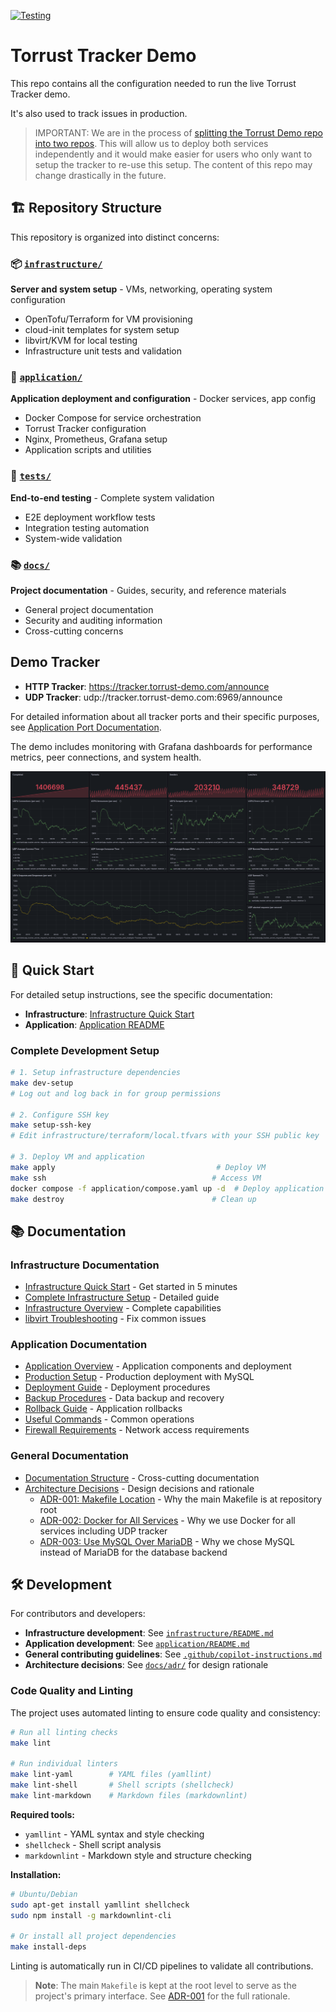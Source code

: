 [![Testing](https://github.com/torrust/torrust-tracker-demo/actions/workflows/testing.yml/badge.svg)](https://github.com/torrust/torrust-tracker-demo/actions/workflows/testing.yml)

# Torrust Tracker Demo

This repo contains all the configuration needed to run the live Torrust Tracker demo.

It's also used to track issues in production.

> IMPORTANT: We are in the process of [splitting the Torrust Demo repo into
> two repos](https://github.com/torrust/torrust-demo/issues/79). This will
> allow us to deploy both services independently and it would make easier for
> users who only want to setup the tracker to re-use this setup. The content
> of this repo may change drastically in the future.

## 🏗️ Repository Structure

This repository is organized into distinct concerns:

### 📦 [`infrastructure/`](infrastructure/)

**Server and system setup** - VMs, networking, operating system configuration

- OpenTofu/Terraform for VM provisioning
- cloud-init templates for system setup
- libvirt/KVM for local testing
- Infrastructure unit tests and validation

### 🚀 [`application/`](application/)

**Application deployment and configuration** - Docker services, app config

- Docker Compose for service orchestration
- Torrust Tracker configuration
- Nginx, Prometheus, Grafana setup
- Application scripts and utilities

### 🧪 [`tests/`](tests/)

**End-to-end testing** - Complete system validation

- E2E deployment workflow tests
- Integration testing automation
- System-wide validation

### 📚 [`docs/`](docs/)

**Project documentation** - Guides, security, and reference materials

- General project documentation
- Security and auditing information
- Cross-cutting concerns

## Demo Tracker

- **HTTP Tracker**: <https://tracker.torrust-demo.com/announce>
- **UDP Tracker**: udp://tracker.torrust-demo.com:6969/announce

For detailed information about all tracker ports and their specific purposes,
see [Application Port Documentation](application/docs/firewall-requirements.md#torrust-tracker-ports).

The demo includes monitoring with Grafana dashboards for performance metrics,
peer connections, and system health.

![Grafana Dashboard](application/docs/media/torrust-tracker-grafana-dashboard.png)

## 🚀 Quick Start

For detailed setup instructions, see the specific documentation:

- **Infrastructure**: [Infrastructure Quick Start](infrastructure/docs/quick-start.md)
- **Application**: [Application README](application/README.md)

### Complete Development Setup

```bash
# 1. Setup infrastructure dependencies
make dev-setup
# Log out and log back in for group permissions

# 2. Configure SSH key
make setup-ssh-key
# Edit infrastructure/terraform/local.tfvars with your SSH public key

# 3. Deploy VM and application
make apply                                    # Deploy VM
make ssh                                     # Access VM
docker compose -f application/compose.yaml up -d  # Deploy application
make destroy                                 # Clean up
```

## 📚 Documentation

### Infrastructure Documentation

- [Infrastructure Quick Start](infrastructure/docs/quick-start.md) - Get started
  in 5 minutes
- [Complete Infrastructure Setup](infrastructure/docs/local-testing-setup.md) -
  Detailed guide
- [Infrastructure Overview](infrastructure/docs/infrastructure-overview.md) -
  Complete capabilities
- [libvirt Troubleshooting](infrastructure/docs/third-party/libvirt-setup.md) -
  Fix common issues

### Application Documentation

- [Application Overview](application/README.md) - Application components and
  deployment
- [Production Setup](application/docs/production-setup.md) - Production
  deployment with MySQL
- [Deployment Guide](application/docs/deployment.md) - Deployment procedures
- [Backup Procedures](application/docs/backups.md) - Data backup and recovery
- [Rollback Guide](application/docs/rollbacks.md) - Application rollbacks
- [Useful Commands](application/docs/useful-commands.md) - Common operations
- [Firewall Requirements](application/docs/firewall-requirements.md) - Network
  access requirements

### General Documentation

- [Documentation Structure](docs/README.md) - Cross-cutting documentation
- [Architecture Decisions](docs/adr/) - Design decisions and rationale
  - [ADR-001: Makefile Location](docs/adr/001-makefile-location.md) - Why the
    main Makefile is at repository root
  - [ADR-002: Docker for All Services](docs/adr/002-docker-for-all-services.md) -
    Why we use Docker for all services including UDP tracker
  - [ADR-003: Use MySQL Over MariaDB](docs/adr/003-use-mysql-over-mariadb.md) -
    Why we chose MySQL instead of MariaDB for the database backend

## 🛠️ Development

For contributors and developers:

- **Infrastructure development**: See [`infrastructure/README.md`](infrastructure/README.md)
- **Application development**: See [`application/README.md`](application/README.md)
- **General contributing guidelines**: See [`.github/copilot-instructions.md`](.github/copilot-instructions.md)
- **Architecture decisions**: See [`docs/adr/`](docs/adr/) for design rationale

### Code Quality and Linting

The project uses automated linting to ensure code quality and consistency:

```bash
# Run all linting checks
make lint

# Run individual linters
make lint-yaml        # YAML files (yamllint)
make lint-shell       # Shell scripts (shellcheck)
make lint-markdown    # Markdown files (markdownlint)
```

**Required tools:**

- `yamllint` - YAML syntax and style checking
- `shellcheck` - Shell script analysis
- `markdownlint` - Markdown style and structure checking

**Installation:**

```bash
# Ubuntu/Debian
sudo apt-get install yamllint shellcheck
sudo npm install -g markdownlint-cli

# Or install all project dependencies
make install-deps
```

Linting is automatically run in CI/CD pipelines to validate all contributions.

> **Note**: The main `Makefile` is kept at the root level to serve as the
> project's primary interface. See [ADR-001](docs/adr/001-makefile-location.md)
> for the full rationale.
